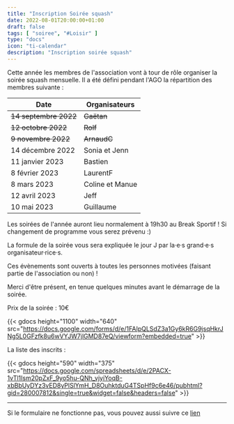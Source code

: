 ```yaml
---
title: "Inscription Soirée squash"
date: 2022-08-01T20:00:00+01:00
draft: false
tags: [ "soiree", "#Loisir" ]
type: "docs"
icon: "ti-calendar"
description: "Inscription soirée squash"
---
```


Cette année les membres de l'association vont à tour de rôle organiser la soirée squash mensuelle. Il a été défini pendant l'AGO la répartition des membres suivante :

| Date                  | Organisateurs    |
|-----------------------| -----------------|
| ~~14 septembre 2022~~ | ~~Gaëtan~~       |
| ~~12 octobre 2022~~   | ~~Rolf~~         |
| ~~9 novembre 2022~~   | ~~ArnaudC~~      |
| 14 décembre 2022      | Sonia et Jenn    |
| 11 janvier 2023       | Bastien          |
| 8 février 2023        | LaurentF         |
| 8 mars 2023           | Coline et Manue  |
| 12 avril 2023         | Jeff             |
| 10 mai 2023           | Guillaume        |

Les soirées de l'année auront lieu normalement à 19h30 au Break Sportif ! Si changement de programme vous serez prévenu :)

La formule de la soirée vous sera expliquée le jour J par la·e·s grand·e·s organisateur·rice·s.

Ces évènements sont ouverts à toutes les personnes motivées (faisant partie de l'association ou non) !

Merci d'être présent, en tenue quelques minutes avant le démarrage de la soirée.

Prix de la soirée : 10€

{{< gdocs height="1100" width="640" src="https://docs.google.com/forms/d/e/1FAIpQLSdZ3a1Gy6kR6G9jsqHkrJNg5L0GFzfk8u6wVYJW7jlGMD87eQ/viewform?embedded=true" >}}

La liste des inscrits :

{{< gdocs height="590" width="375" src="https://docs.google.com/spreadsheets/d/e/2PACX-1vTl1Ism20pZxF_9yo5hu-QNh_vjyiYoqB-xbBbUyDYz3vED8yPlSlYmH_D8OuhktduG4TSpHf9c6e46/pubhtml?gid=280007812&single=true&widget=false&headers=false" >}}

___
Si le formulaire ne fonctionne pas, vous pouvez aussi suivre ce [lien](https://docs.google.com/forms/d/e/1FAIpQLSdZ3a1Gy6kR6G9jsqHkrJNg5L0GFzfk8u6wVYJW7jlGMD87eQ/viewform)